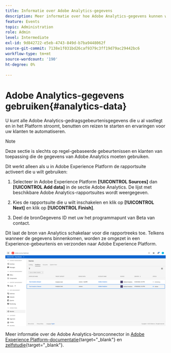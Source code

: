 ```yaml
---
title: Informatie over Adobe Analytics-gegevens
description: Meer informatie over hoe Adobe Analytics-gegevens kunnen worden gebruikt
feature: Events
topic: Administration
role: Admin
level: Intermediate
exl-id: 9d842722-e5eb-4743-849d-b7ba9448062f
source-git-commit: 7138e1f031bd26caf9379c3ff19d79ac29442bc6
workflow-type: tm+mt
source-wordcount: '190'
ht-degree: 0%

---
```


# Adobe Analytics-gegevens gebruiken{#analytics-data}

U kunt alle Adobe Analytics-gedragsgebeurtenisgegevens die u al vastlegt en in het Platform stroomt, benutten om reizen te starten en ervaringen voor uw klanten te automatiseren.

>[!NOTE]
>
>Deze sectie is slechts op regel-gebaseerde gebeurtenissen en klanten van toepassing die de gegevens van Adobe Analytics moeten gebruiken.

Dit werkt alleen als u in Adobe Experience Platform de rapportsuite activeert die u wilt gebruiken:

1. Selecteer in Adobe Experience Platform **[!UICONTROL Sources]** dan **[!UICONTROL Add data]** in de sectie Adobe Analytics. De lijst met beschikbare Adobe Analytics-rapportsuites wordt weergegeven.

1. Kies de rapportsuite die u wilt inschakelen en klik op **[!UICONTROL Next]** en klik op **[!UICONTROL Finish]**.

1. Deel de bronGegevens ID met uw het programmapunt van Beta van contact.

Dit laat de bron van Analytics schakelaar voor die rapportreeks toe. Telkens wanneer de gegevens binnenkomen, worden ze omgezet in een Experience-gebeurtenis en verzonden naar Adobe Experience Platform.

![](../assets/jo-event9.png)

Meer informatie over de Adobe Analytics-bronconnector in  [Adobe Experience Platform-documentatie](https://experienceleague.adobe.com/docs/experience-platform/sources/connectors/adobe-applications/analytics.html){target=&quot;_blank&quot;} en [zelfstudie](https://experienceleague.adobe.com/docs/experience-platform/sources/ui-tutorials/create/adobe-applications/analytics.html){target=&quot;_blank&quot;}.
